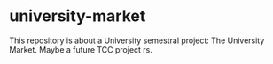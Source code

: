 # university-market
This repository is about a University semestral project: The University Market. Maybe a future TCC project rs.
